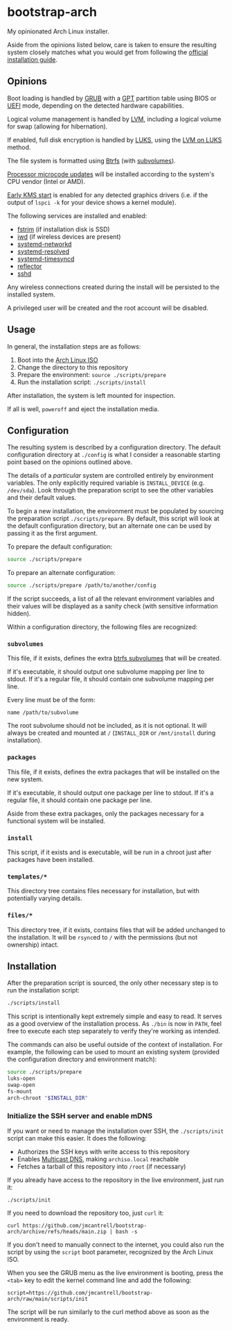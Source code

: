 # bootstrap-arch

My opinionated Arch Linux installer.

Aside from the opinions listed below, care is taken to ensure the
resulting system closely matches what you would get from following the
[official installation guide][install].

## Opinions

Boot loading is handled by [GRUB][grub] with a [GPT][gpt] partition
table using BIOS or [UEFI][uefi] mode, depending on the detected
hardware capabilities.

Logical volume management is handled by [LVM][lvm], including a
logical volume for swap (allowing for hibernation).

If enabled, full disk encryption is handled by [LUKS][luks], using the
[LVM on LUKS][lvm-on-luks] method.

The file system is formatted using [Btrfs][btrfs] (with
[subvolumes][btrfs-subvols]).

[Processor microcode updates][microcode] will be installed according
to the system's CPU vendor (Intel or AMD).

[Early KMS start][early-kms-start] is enabled for any detected
graphics drivers (i.e. if the output of `lspci -k` for your device
shows a kernel module).

The following services are installed and enabled:

- [fstrim][ssd] (if installation disk is SSD)
- [iwd] (if wireless devices are present)
- [systemd-networkd]
- [systemd-resolved]
- [systemd-timesyncd]
- [reflector]
- [sshd]

Any wireless connections created during the install will be persisted
to the installed system.

A privileged user will be created and the root account will be
disabled.

## Usage

In general, the installation steps are as follows:

1. Boot into the [Arch Linux ISO][archiso]
1. Change the directory to this repository
1. Prepare the environment: `source ./scripts/prepare`
1. Run the installation script: `./scripts/install`

After installation, the system is left mounted for inspection.

If all is well, `poweroff` and eject the installation media.

## Configuration

The resulting system is described by a configuration directory. The
default configuration directory at `./config` is what I consider a
reasonable starting point based on the opinions outlined above.

The details of a _particular_ system are controlled entirely by
environment variables. The only explicitly required variable is
`INSTALL_DEVICE` (e.g. `/dev/sda`). Look through the preparation
script to see the other variables and their default values.

To begin a new installation, the environment must be populated by
sourcing the preparation script `./scripts/prepare`. By default, this
script will look at the default configuration directory, but an
alternate one can be used by passing it as the first argument.

To prepare the default configuration:

```sh
source ./scripts/prepare
```

To prepare an alternate configuration:

```sh
source ./scripts/prepare /path/to/another/config
```

If the script succeeds, a list of all the relevant environment
variables and their values will be displayed as a sanity check (with
sensitive information hidden).

Within a configuration directory, the following files are recognized:

### `subvolumes`

This file, if it exists, defines the extra [btrfs
subvolumes][btrfs-subvols] that will be created.

If it's executable, it should output one subvolume mapping per line to stdout.
If it's a regular file, it should contain one subvolume mapping per line.

Every line must be of the form:

```
name /path/to/subvolume
```

The root subvolume should not be included, as it is not optional. It
will always be created and mounted at `/` (`INSTALL_DIR` or
`/mnt/install` during installation).

### `packages`

This file, if it exists, defines the extra packages that will be
installed on the new system.

If it's executable, it should output one package per line to stdout.
If it's a regular file, it should contain one package per line.

Aside from these extra packages, only the packages necessary for a
functional system will be installed.

### `install`

This script, if it exists and is executable, will be run in a chroot
just after packages have been installed.

### `templates/*`

This directory tree contains files necessary for installation, but
with potentially varying details.

### `files/*`

This directory tree, if it exists, contains files that will be added
unchanged to the installation. It will be `rsync`ed to `/` with the
permissions (but not ownership) intact.

## Installation

After the preparation script is sourced, the only other necessary step
is to run the installation script:

```sh
./scripts/install
```

This script is intentionally kept extremely simple and easy to read.
It serves as a good overview of the installation process. As `./bin`
is now in `PATH`, feel free to execute each step separately to verify
they're working as intended.

The commands can also be useful outside of the context of
installation. For example, the following can be used to mount an
existing system (provided the configuration directory and environment
match):

```sh
source ./scripts/prepare
luks-open
swap-open
fs-mount
arch-chroot "$INSTALL_DIR"
```

### Initialize the SSH server and enable mDNS

If you want or need to manage the installation over SSH, the
`./scripts/init` script can make this easier. It does the following:

- Authorizes the SSH keys with write access to this repository
- Enables [Multicast DNS][mdns], making `archiso.local` reachable
- Fetches a tarball of this repository into `/root` (if necessary)

If you already have access to the repository in the live environment,
just run it:

```
./scripts/init
```

If you need to download the repository too, just `curl` it:

```
curl https://github.com/jmcantrell/bootstrap-arch/archive/refs/heads/main.zip | bash -s
```

If you don't need to manually connect to the internet, you could also
run the script by using the `script` boot parameter, recognized by the
Arch Linux ISO.

When you see the GRUB menu as the live environment is booting, press
the `<tab>` key to edit the kernel command line and add the following:

```
script=https://github.com/jmcantrell/bootstrap-arch/raw/main/scripts/init
```

The script will be run similarly to the curl method above as soon as
the environment is ready.

[archiso]: https://archlinux.org/download/
[btrfs-subvols]: https://wiki.archlinux.org/title/Btrfs#Subvolumes
[btrfs]: https://wiki.archlinux.org/title/Btrfs
[early-kms-start]: https://wiki.archlinux.org/title/Kernel_mode_setting#Early_KMS_start
[gpt]: https://wiki.archlinux.org/title/Partitioning#GUID_Partition_Table
[grub]: https://wiki.archlinux.org/title/GRUB
[install]: https://wiki.archlinux.org/title/Installation_guide
[iwd]: https://wiki.archlinux.org/title/Iwd
[luks]: https://wiki.archlinux.org/title/Dm-crypt
[lvm-on-luks]: https://wiki.archlinux.org/title/Dm-crypt/Encrypting_an_entire_system#LVM_on_LUKS
[lvm]: https://wiki.archlinux.org/title/LVM
[mdns]: https://wiki.archlinux.org/title/Systemd-resolved#mDNS
[microcode]: https://wiki.archlinux.org/title/Microcode
[reflector]: https://wiki.archlinux.org/title/Reflector
[ssd]: https://wiki.archlinux.org/title/Solid_state_drive
[sshd]: https://wiki.archlinux.org/title/OpenSSH#Server_usage
[systemd-networkd]: https://wiki.archlinux.org/title/Systemd-networkd
[systemd-resolved]: https://wiki.archlinux.org/title/Systemd-resolved
[systemd-timesyncd]: https://wiki.archlinux.org/title/Systemd-timesyncd
[uefi]: https://wiki.archlinux.org/title/Unified_Extensible_Firmware_Interface

